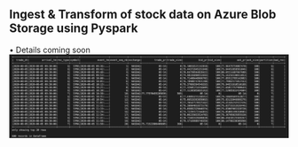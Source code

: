 ## Ingest & Transform of stock data on Azure Blob Storage using Pyspark
• Details coming soon
![spark-df](/screenshots/spark_df.png)
